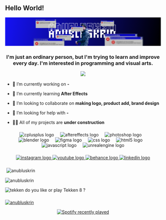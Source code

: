 ## Hello World!
![anubluskrin](img/Frame%2039.png)

<!--
**anubluskrin/anubluskrin** is a ✨ _special_ ✨ repository because its `README.md` (this file) appears on your GitHub profile.

Here are some ideas to get you started:

- 🔭 I’m currently working on ...
- 🌱 I’m currently learning ...
- 👯 I’m looking to collaborate on ...
- 🤔 I’m looking for help with ...
- 💬 Ask me about ...
- 📫 How to reach me: ...
- 😄 Pronouns: ...
- ⚡ Fun fact: ...
-->

<h3 align="center">I'm just an ordinary person, but I'm trying to learn and improve every day. I'm interested in programming and visual arts.</h3>

<div align="center">
  <img src="https://visitor-badge.laobi.icu/badge?page_id=maurodesouz.maurodesouz&left_color=midnightblue&right_color=darkblue"  />
</div>




- 🔭 I’m currently working on **-**

- 🌱 I’m currently learning **After Effects**

- 👯 I’m looking to collaborate on **making logo, product add, brand design**

- 🤝 I’m looking for help with **-**

- 👨‍💻 All of my projects are **under construction**





###
<div align="center">
  <img src="https://cdn.jsdelivr.net/gh/devicons/devicon/icons/cplusplus/cplusplus-original.svg" height="60" alt="cplusplus logo"  />
  <img width="12" />
  <img src="https://cdn.jsdelivr.net/gh/devicons/devicon/icons/aftereffects/aftereffects-original.svg" height="60" alt="aftereffects logo"  />
  <img width="12" />
  <img src="https://cdn.jsdelivr.net/gh/devicons/devicon/icons/photoshop/photoshop-plain.svg" height="60" alt="photoshop logo"  />
  <img width="12" />
  <img src="https://cdn.jsdelivr.net/gh/devicons/devicon/icons/blender/blender-original.svg" height="60" alt="blender logo"  />
  <img width="12" />
  <img src="https://cdn.jsdelivr.net/gh/devicons/devicon/icons/figma/figma-original.svg" height="60" alt="figma logo"  />
  <img width="12" />
  <img src="https://cdn.jsdelivr.net/gh/devicons/devicon/icons/css3/css3-plain.svg" height="60" alt="css logo"  />
  <img width="12" />
  <img src="https://cdn.jsdelivr.net/gh/devicons/devicon/icons/html5/html5-plain.svg" height="60" alt="html5 logo"  />
  <img width="12" />
  <img src="https://cdn.jsdelivr.net/gh/devicons/devicon/icons/javascript/javascript-original.svg" height="60" alt="javascript logo"  />
  <img width="12" />
  <img src="https://cdn.jsdelivr.net/gh/devicons/devicon/icons/unrealengine/unrealengine-original.svg" height="60" alt="unrealengine logo"  />
</div>

###
###
<div align="center">
  <a href="https://instagram.com/_nshory" target="_blank">
    <img src="https://img.shields.io/static/v1?message=Instagram&logo=instagram&label=&color=E4405F&logoColor=white&labelColor=&style=for-the-badge" height="25" alt="instagram logo"  />
  </a>
  <a href="https://youtube.com/-" target="_blank">
    <img src="https://img.shields.io/static/v1?message=Youtube&logo=youtube&label=&color=FF0000&logoColor=white&labelColor=&style=for-the-badge" height="25" alt="youtube logo"  />
  </a>
  <a href="https://www.behance.net/-" target="_blank">
    <img src="https://img.shields.io/static/v1?message=Behance&logo=behance&label=&color=1769ff&logoColor=white&labelColor=&style=for-the-badge" height="25" alt="behance logo"  />
  </a>
  <a href="https://linkedin.com/in/-" target="_blank">
    <img src="https://img.shields.io/static/v1?message=LinkedIn&logo=linkedin&label=&color=0077B5&logoColor=white&labelColor=&style=for-the-badge" height="25" alt="linkedin logo"  />
  </a>
</div>

###



<p>&nbsp;<img align="center" src="https://github-readme-stats.vercel.app/api?username=anubluskrin&show_icons=true&locale=en&theme=tokyonight" alt="anubluskrin" /></p>

<p><img align="center" src="https://github-readme-stats.vercel.app/api/top-langs?username=anubluskrin&show_icons=true&locale=en&layout=compact&theme=tokyonight" alt="anubluskrin" /></p>


![tekken](https://media0.giphy.com/media/v1.Y2lkPTc5MGI3NjExZHN1Z2tkbmhvZm5zMjUzbGUwY2lkNzV6Z3dhd2QzeGVndm15NHNvdCZlcD12MV9pbnRlcm5hbF9naWZfYnlfaWQmY3Q9Zw/2ODka7DICz4Vw4C3MU/giphy.gif)
do you like or play Tekken 8 ?

###
<p align="left"> <a href="https://github.com/ryo-ma/github-profile-trophy"><img src="https://github-profile-trophy.vercel.app/?username=anubluskrin&theme=tokyonight&" alt="anubluskrin" /></a> </p>

<div align="center">
  <a href="https://open.spotify.com/user/anoid35">
    <img src="https://spotify-recently-played-readme.vercel.app/api?user=anoid35&count=3&unique=false" alt="Spotify recently played"  />
  </a>
</div>

###